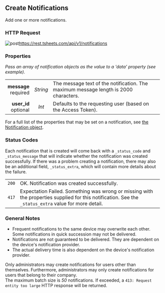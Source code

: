 ## Create Notifications

Add one or more notifications.

### HTTP Request

<img src="../../images/post.png" alt="post"/><api>https://rest.tsheets.com/api/v1/notifications</api>

### Properties
_Pass an array of notification objects as the value to a 'data' property (see example)._

|                |             |             |
| -------------: | :---------: | ----------- |
| **message**<br/>required | _String_ | The message text of the notification. The maximum message length is 2000 characters. |
| **user_id**<br/>optional | _Int_ | Defaults to the requesting user (based on the Access Token). |

For a full list of the properties that may be set on a notification, see [the Notification object](#the-notification-object).

### Status Codes
Each notification that is created will come back with a `_status_code` and` _status_message` that will indicate whether the notification was created successfully. If there was a problem creating a notification, there may also be an additional field, `_status_extra`, which will contain more details about the failure.

|         |          |
| :-----: | :------- |
| <code class="level200">200</code> | OK. Notification was created successfully. |
| <code class="level400">417</code> | Expectation Failed. Something was wrong or missing with the properties supplied for this notification. See the `_status_extra` value for more detail. |

### General Notes
<ul>
	<li>Frequent notifications to the same device may overwrite each other. Some notifications in quick succession may not be delivered.</li>
	<li>Notifications are not guaranteed to be delivered. They are dependent on the device's notification provider.</li>
	<li>The actual delivery time is also dependent on the device's notification provider.</li>
</ul>

<aside class="notice">
Only administrators may create notifications for users other than themselves. Furthermore, administrators may only create notifications for users that belong to their company.
</aside>

<aside class="notice">
The maximum batch size is <i>50</i> notifications. If exceeded, a <code class="standout">413: Request entity too large</code> HTTP response will be returned.
</aside>

